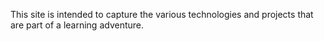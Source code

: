 This site is intended to capture the various technologies and projects that are part of a learning adventure.
